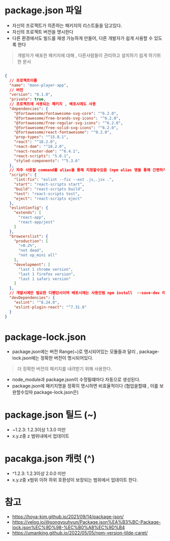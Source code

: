 # package.json 파일

- 자신의 프로젝트가 의존하는 패키지의 리스트들을 담고있다.
- 자신의 프로젝트 버전을 명시한다
- 다른 환경에서도 빌드를 재생 가능하게 만들어, 다른 개발자가 쉽게 사용할 수 있도록 한다

> 개발자가 배포한 패키지에 대해 , 다른사람들이 관리하고 설치하기 쉽게 하기위한 문서

~~~ json

{
  // 프로젝트이름
  "name": "moon-player-app",
  // 버전
  "version": "0.1.0",
  "private": true,
  // 프로젝트에 사용되는 패키지 , 배포시에도 사용
  "dependencies": {
    "@fortawesome/fontawesome-svg-core": "^6.2.0",
    "@fortawesome/free-brands-svg-icons": "^6.2.0",
    "@fortawesome/free-regular-svg-icons": "^6.2.0",
    "@fortawesome/free-solid-svg-icons": "^6.2.0",
    "@fortawesome/react-fontawesome": "^0.2.0",
    "prop-types": "^15.8.1",
    "react": "^18.2.0",
    "react-dom": "^18.2.0",
    "react-router-dom": "^6.4.1",
    "react-scripts": "5.0.1",
    "styled-components": "^5.3.6"
  },
  // 자주 사용할 command를 alias을 통해 지정할수있음 (npm alias 명을 통해 간편하게 호출할수있음) 
  "scripts": {
    "lint:fix": "eslint --fix --ext .js,.jsx .",
    "start": "react-scripts start",
    "build": "react-scripts build",
    "test": "react-scripts test",
    "eject": "react-scripts eject"
  },
  "eslintConfig": {
    "extends": [
      "react-app",
      "react-app/jest"
    ]
  },
  "browserslist": {
    "production": [
      ">0.2%",
      "not dead",
      "not op_mini all"
    ],
    "development": [
      "last 1 chrome version",
      "last 1 firefox version",
      "last 1 safari version"
    ]
  },
  // 개발시에만 필요한 디펜던시이며 배포시에는 사용안됨 npm install  --save-dev 라이브러리명
  "devDependencies": {
    "eslint": "^8.24.0",
    "eslint-plugin-react": "^7.31.8"
  }
}
~~~

# package-lock.json

- package.json에는 버전 Range(~)로 명시되어있는 모듈들과 달리  ,  package-lock.json에는 정확한 버전이 명시되어있다.

> 더 정확한 버전의 패키지를 내려받기 위해 사용한다.

- node_module과 package.json이 수정될떄마다 자동으로 생성된다.
- package.json에 패키지명을 정확히 명시하면 비효율적이다 (협업을할떄 , 이를 보완할수있따 package-lock.json은)

# package.json 틸드  (~)

- ~1.2.3:  1.2.3이상 1.3.0 미만
- x.y.z중 z 범위내에서 업데이트

# pacakga.json 캐럿 (^)

- ^1.2.3: 1.2.3이상 2.0.0 미만
- x.y.z중 x범위 이하 하위 호환성이 보장되는 범위에서 업데이트 한다.

# 참고

- <https://hoya-kim.github.io/2021/09/14/package-json/>
- <https://velog.io/@songyouhyun/Package.json%EA%B3%BC-Package-lock.json%EC%9D%98-%EC%B0%A8%EC%9D%B4>
- <https://umanking.github.io/2022/05/05/npm-version-tilde-caret/>
